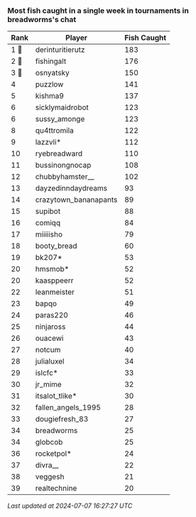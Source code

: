 ### Most fish caught in a single week in tournaments in breadworms's chat
| Rank | Player | Fish Caught |
|------|--------|-----------|
| 1 🥇  | derinturitierutz | 183 |
| 2 🥈  | fishingalt | 176 |
| 3 🥉  | osnyatsky | 150 |
| 4  | puzzlow | 141 |
| 5  | kishma9 | 137 |
| 6  | sicklymaidrobot | 123 |
| 6  | sussy_amonge | 123 |
| 8  | qu4ttromila | 122 |
| 9  | lazzvli* | 112 |
| 10  | ryebreadward | 110 |
| 11  | bussinongnocap | 108 |
| 12  | chubbyhamster__ | 102 |
| 13  | dayzedinndaydreams | 93 |
| 14  | crazytown_bananapants | 89 |
| 15  | supibot | 88 |
| 16  | comiqq | 84 |
| 17  | miiiiisho | 79 |
| 18  | booty_bread | 60 |
| 19  | bk207* | 53 |
| 20  | hmsmob* | 52 |
| 20  | kaasppeerr | 52 |
| 22  | leanmeister | 51 |
| 23  | bapqo | 49 |
| 24  | paras220 | 46 |
| 25  | ninjaross | 44 |
| 26  | ouacewi | 43 |
| 27  | notcum | 40 |
| 28  | julialuxel | 34 |
| 29  | islcfc* | 33 |
| 30  | jr_mime | 32 |
| 31  | itsalot_tlike* | 30 |
| 32  | fallen_angels_1995 | 28 |
| 33  | dougiefresh_83 | 27 |
| 34  | breadworms | 25 |
| 34  | globcob | 25 |
| 36  | rocketpol* | 24 |
| 37  | divra__ | 22 |
| 38  | veggesh | 21 |
| 39  | realtechnine | 20 |

_Last updated at 2024-07-07 16:27:27 UTC_